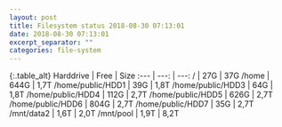 ```yaml
---
layout: post
title: Filesystem status 2018-08-30 07:13:01
date: 2018-08-30 07:13:01
excerpt_separator: ""
categories: file-system
---
```

{:.table_alt}
Harddrive | Free | Size
:--- | ---: | ---:
/ | 27G | 37G
/home | 644G | 1,7T
/home/public/HDD1 | 39G | 1,8T
/home/public/HDD3 | 64G | 1,8T
/home/public/HDD4 | 112G | 2,7T
/home/public/HDD5 | 626G | 2,7T
/home/public/HDD6 | 804G | 2,7T
/home/public/HDD7 | 35G | 2,7T
/mnt/data2 | 1,6T | 2,0T
/mnt/pool | 1,9T | 8,2T
